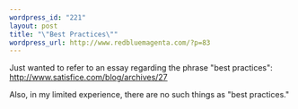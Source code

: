 ```yaml
--- 
wordpress_id: "221"
layout: post
title: "\"Best Practices\""
wordpress_url: http://www.redbluemagenta.com/?p=83
---
```

Just wanted to refer to an essay regarding the phrase "best practices": <a href="http://www.satisfice.com/blog/archives/27">http://www.satisfice.com/blog/archives/27</a>

Also, in my limited experience, there are no such things as "best practices."
